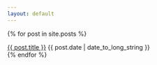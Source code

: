 ```yaml
---
layout: default
---
```


{% for post in site.posts %}
  <article>
    <a href="{{ post.url }}">{{ post.title }}</a>
    <time datetime="{{ post.date | date: "%Y-%m-%d" }}" class="text-grey">{{ post.date | date_to_long_string }}</time>
  </article>
{% endfor %}